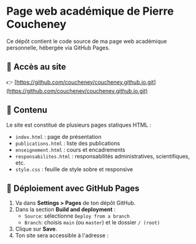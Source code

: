 # Page web académique de Pierre Coucheney

Ce dépôt contient le code source de ma page web académique personnelle, hébergée via GitHub Pages.

## 🔗 Accès au site

👉 [https://github.com/coucheney/coucheney.github.io.git](https://github.com/coucheney/coucheney.github.io.git)  

## 📄 Contenu

Le site est constitué de plusieurs pages statiques HTML :

- `index.html` : page de présentation
- `publications.html` : liste des publications
- `enseignement.html` : cours et encadrements
- `responsabilites.html` : responsabilités administratives, scientifiques, etc.
- `style.css` : feuille de style sobre et responsive

## 🚀 Déploiement avec GitHub Pages

1. Va dans **Settings > Pages** de ton dépôt GitHub.
2. Dans la section **Build and deployment** :
   - `Source`: sélectionne `Deploy from a branch`
   - `Branch`: choisis `main` (ou `master`) et le dossier `/ (root)`
3. Clique sur **Save**.
4. Ton site sera accessible à l'adresse :
